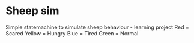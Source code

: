 # Sheep sim
 Simple statemachine to simulate sheep behaviour - learning project
 Red = Scared
 Yellow = Hungry
 Blue = Tired
 Green = Normal
